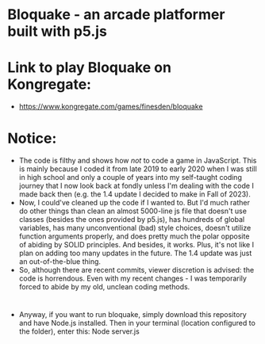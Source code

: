 # Bloquake - an arcade platformer built with p5.js

# Link to play Bloquake on Kongregate: 
- https://www.kongregate.com/games/finesden/bloquake

# Notice:
- The code is filthy and shows how *not* to code a game in JavaScript. This is mainly because I coded it from late 2019 to early 2020 when I was still in high school and only a couple of years into my self-taught coding journey that I now look back at fondly unless I'm dealing with the code I made back then (e.g. the 1.4 update I decided to make in Fall of 2023).
- Now, I could've cleaned up the code if I wanted to. But I'd much rather do other things than clean an almost 5000-line js file that doesn't use classes (besides the ones provided by p5.js), has hundreds of global variables, has many unconventional (bad) style choices, doesn't utilize function arguments properly, and does pretty much the polar opposite of abiding by SOLID principles. And besides, it works. Plus, it's not like I plan on adding too many updates in the future. The 1.4 update was just an out-of-the-blue thing.
- So, although there are recent commits, viewer discretion is advised: the code is horrendous. Even with my recent changes - I was temporarily forced to abide by my old, unclean coding methods.
 
#
 - Anyway, if you want to run bloquake, simply download this repository and have Node.js installed. Then in your terminal (location configured to the folder), enter this: Node server.js
